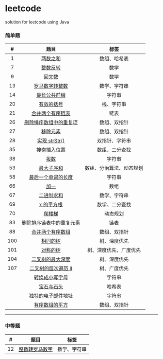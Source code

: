 # leetcode
solution for leetcode using Java

### 简单题

|  #   |                             题目                             |           标签           |
| :--: | :----------------------------------------------------------: | :----------------------: |
|  1   |   [两数之和](<https://leetcode-cn.com/problems/two-sum/>)    |       数组、哈希表       |
|  7   | [整数反转](<https://leetcode-cn.com/problems/reverse-integer/>) |           数学           |
|  9   | [回文数](<https://leetcode-cn.com/problems/palindrome-number/>) |           数学           |
|  13  | [罗马数字转整数](<https://leetcode-cn.com/problems/roman-to-integer/>) |       数学、字符串       |
|  14  | [最长公共前缀](<https://leetcode-cn.com/problems/longest-common-prefix/>) |          字符串          |
|  20  | [有效的括号](<https://leetcode-cn.com/problems/valid-parentheses/>) |        栈、字符串        |
|  21  | [合并两个有序链表](<https://leetcode-cn.com/problems/merge-two-sorted-lists/>) |           链表           |
|  26  | [删除排序数组中的重复项](<https://leetcode-cn.com/problems/remove-duplicates-from-sorted-array/>) |       数组、双指针       |
|  27  | [移除元素](<https://leetcode-cn.com/problems/remove-element/>) |       数组、双指针       |
|  28  | [实现 strStr()](<https://leetcode-cn.com/problems/implement-strstr/>) |      双指针、字符串      |
|  35  | [搜索插入位置](<https://leetcode-cn.com/problems/search-insert-position/>) |      数组、二分查找      |
|  38  |  [报数](<https://leetcode-cn.com/problems/count-and-say/>)   |          字符串          |
|  53  | [最大子序和](<https://leetcode-cn.com/problems/maximum-subarray/>) | 数组、分治算法、动态规划 |
|  58  | [最后一个单词的长度](<https://leetcode-cn.com/problems/length-of-last-word/>) |          字符串          |
|  66  |     [加一](<https://leetcode-cn.com/problems/plus-one/>)     |           数组           |
|  67  | [二进制求和](<https://leetcode-cn.com/problems/add-binary/>) |       数学、字符串       |
|  69  |   [x 的平方根](<https://leetcode-cn.com/problems/sqrtx/>)    |      数学、二分查找      |
|  70  | [爬楼梯](<https://leetcode-cn.com/problems/climbing-stairs/>) |         动态规划         |
|  83  | [删除排序链表中的重复元素](<https://leetcode-cn.com/problems/remove-duplicates-from-sorted-list/>) |           链表           |
|  88  | [合并两个有序数组](<https://leetcode-cn.com/problems/merge-sorted-array/>) |       数组、双指针       |
| 100  |  [相同的树](<https://leetcode-cn.com/problems/same-tree/>)   |       树、深度优先       |
| 101  | [对称的树](<https://leetcode-cn.com/problems/symmetric-tree/>) |  树、深度优先、广度优先  |
| 104  | [二叉树的最大深度](<https://leetcode-cn.com/problems/maximum-depth-of-binary-tree/>) |       树、深度优先       |
| 107  | [二叉树的层次遍历 Ⅱ](<https://leetcode-cn.com/problems/binary-tree-level-order-traversal-ii/>) |       树、广度优先       |
|      | [转换成小写字母](<https://leetcode-cn.com/problems/to-lower-case/>) |          字符串          |
|      | [宝石与石头](<https://leetcode-cn.com/problems/jewels-and-stones/>) |          哈希表          |
|      | [独特的电子邮件地址](<https://leetcode-cn.com/problems/unique-email-addresses/>) |          字符串          |
|      | [有序数组的平方](<https://leetcode-cn.com/problems/squares-of-a-sorted-array/>) |       数组、双指针       |



------



### 中等题

|  #   |                             题目                             |     标签     |
| :--: | :----------------------------------------------------------: | :----------: |
|  12  | [整数转罗马数字](<https://leetcode-cn.com/problems/integer-to-roman/>) | 数学、字符串 |

